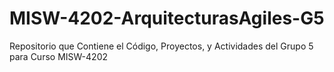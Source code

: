 # MISW-4202-ArquitecturasAgiles-G5
Repositorio que Contiene el Código, Proyectos, y Actividades del Grupo 5 para Curso MISW-4202
